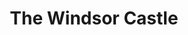 ---
title: The Windsor Castle
image: "/assets/img/og-image.png"
images:
- "/uploads/gallery-01.jpg"
- "/uploads/gallery-02.jpg"
layout: index
---
